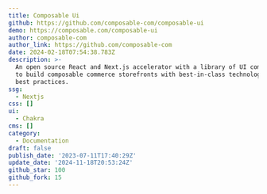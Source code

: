 ```yaml
---
title: Composable Ui
github: https://github.com/composable-com/composable-ui
demo: https://composable.com/composable-ui
author: composable-com
author_link: https://github.com/composable-com
date: 2024-02-18T07:54:38.783Z
description: >-
  An open source React and Next.js accelerator with a library of UI components
  to build composable commerce storefronts with best-in-class technologies and
  best practices.
ssg:
  - Nextjs
css: []
ui:
  - Chakra
cms: []
category:
  - Documentation
draft: false
publish_date: '2023-07-11T17:40:29Z'
update_date: '2024-11-18T20:53:24Z'
github_star: 100
github_fork: 15
---
```

